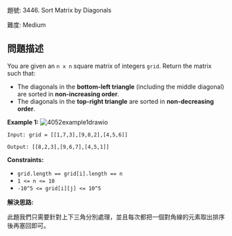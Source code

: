 題號: 3446. Sort Matrix by Diagonals

難度: Medium

## 問題描述
You are given an `n x n` square matrix of integers `grid`. Return the matrix such that:

- The diagonals in the **bottom-left triangle** (including the middle diagonal) are sorted in **non-increasing order**.
- The diagonals in the **top-right triangle** are sorted in **non-decreasing order**.

**Example 1:**
![4052example1drawio](https://hackmd.io/_uploads/r1OhokCKxl.png)
```
Input: grid = [[1,7,3],[9,8,2],[4,5,6]]

Output: [[8,2,3],[9,6,7],[4,5,1]]
```

**Constraints:**

- `grid.length == grid[i].length == n`
- `1 <= n <= 10`
- `-10^5 <= grid[i][j] <= 10^5`

**解決思路:**

此題我們只需要針對上下三角分別處理，並且每次都把一個對角線的元素取出排序後再塞回即可。
